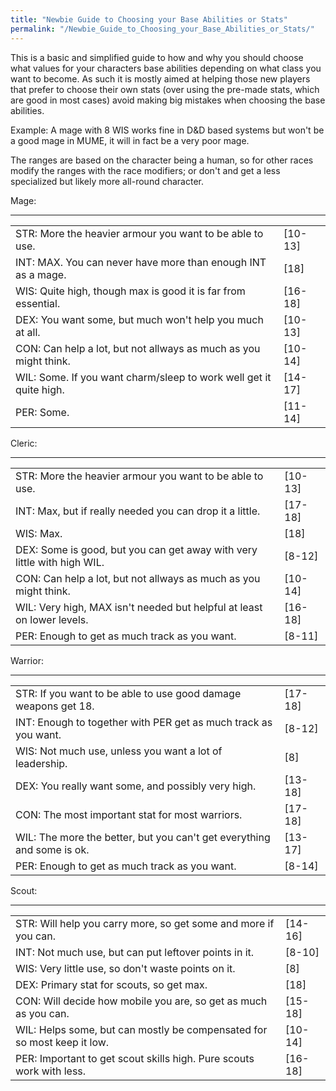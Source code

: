 ```yaml
---
title: "Newbie Guide to Choosing your Base Abilities or Stats"
permalink: "/Newbie_Guide_to_Choosing_your_Base_Abilities_or_Stats/"
---
```


This is a basic and simplified guide to how and why you should choose
what values for your characters base abilities depending on what class
you want to become. As such it is mostly aimed at helping those new
players that prefer to choose their own stats (over using the pre-made
stats, which are good in most cases) avoid making big mistakes when
choosing the base abilities.

Example: A mage with 8 WIS works fine in D&D based systems but won't be
a good mage in MUME, it will in fact be a very poor mage.

The ranges are based on the character being a human, so for other races
modify the ranges with the race modifiers; or don't and get a less
specialized but likely more all-round character.

Mage:

------------------------------------------------------------------------

|                                                                    |           |
|--------------------------------------------------------------------|-----------|
| STR: More the heavier armour you want to be able to use.           | \[10-13\] |
| INT: MAX. You can never have more than enough INT as a mage.       | \[18\]    |
| WIS: Quite high, though max is good it is far from essential.      | \[16-18\] |
| DEX: You want some, but much won't help you much at all.           | \[10-13\] |
| CON: Can help a lot, but not allways as much as you might think.   | \[10-14\] |
| WIL: Some. If you want charm/sleep to work well get it quite high. | \[14-17\] |
| PER: Some.                                                         | \[11-14\] |

Cleric:

------------------------------------------------------------------------

|                                                                         |           |
|-------------------------------------------------------------------------|-----------|
| STR: More the heavier armour you want to be able to use.                | \[10-13\] |
| INT: Max, but if really needed you can drop it a little.                | \[17-18\] |
| WIS: Max.                                                               | \[18\]    |
| DEX: Some is good, but you can get away with very little with high WIL. | \[8-12\]  |
| CON: Can help a lot, but not allways as much as you might think.        | \[10-14\] |
| WIL: Very high, MAX isn't needed but helpful at least on lower levels.  | \[16-18\] |
| PER: Enough to get as much track as you want.                           | \[8-11\]  |

Warrior:

------------------------------------------------------------------------

|                                                                        |           |
|------------------------------------------------------------------------|-----------|
| STR: If you want to be able to use good damage weapons get 18.         | \[17-18\] |
| INT: Enough to together with PER get as much track as you want.        | \[8-12\]  |
| WIS: Not much use, unless you want a lot of leadership.                | \[8\]     |
| DEX: You really want some, and possibly very high.                     | \[13-18\] |
| CON: The most important stat for most warriors.                        | \[17-18\] |
| WIL: The more the better, but you can't get everything and some is ok. | \[13-17\] |
| PER: Enough to get as much track as you want.                          | \[8-14\]  |

Scout:

------------------------------------------------------------------------

|                                                                         |           |
|-------------------------------------------------------------------------|-----------|
| STR: Will help you carry more, so get some and more if you can.         | \[14-16\] |
| INT: Not much use, but can put leftover points in it.                   | \[8-10\]  |
| WIS: Very little use, so don't waste points on it.                      | \[8\]     |
| DEX: Primary stat for scouts, so get max.                               | \[18\]    |
| CON: Will decide how mobile you are, so get as much as you can.         | \[15-18\] |
| WIL: Helps some, but can mostly be compensated for so most keep it low. | \[10-14\] |
| PER: Important to get scout skills high. Pure scouts work with less.    | \[16-18\] |